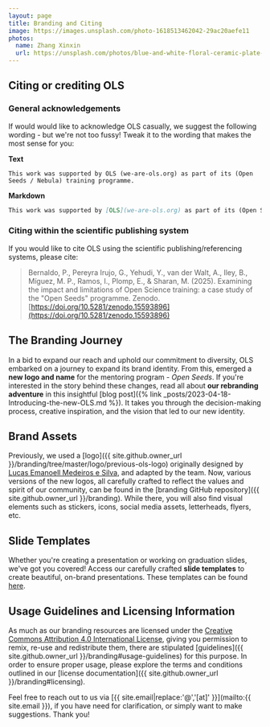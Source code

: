 ```yaml
---
layout: page
title: Branding and Citing
image: https://images.unsplash.com/photo-1618513462042-29ac20aefe11
photos:
  name: Zhang Xinxin
  url: https://unsplash.com/photos/blue-and-white-floral-ceramic-plate-cWY499Ma1SQ
---
```


## Citing or crediting OLS
### General acknowledgements
If would would like to acknowledge OLS casually, we suggest the following wording - but we're not too fussy! Tweak it to the wording that makes the most sense for you: 

**Text**
``` 
This work was supported by OLS (we-are-ols.org) as part of its (Open Seeds / Nebula) training programme. 
```

**Markdown**

```md
This work was supported by [OLS](we-are-ols.org) as part of its (Open Seeds / Nebula) training programme. 
```

### Citing within the scientific publishing system
If you would like to cite OLS using the scientific publishing/referencing systems, please cite: 

> Bernaldo, P., Pereyra Irujo, G., Yehudi, Y., van der Walt, A., Iley, B., Míguez, M. P., Ramos, I., Plomp, E., & Sharan, M. (2025). Examining the impact and limitations of Open Science training: a case study of the "Open Seeds" programme. Zenodo. [https://doi.org/10.5281/zenodo.15593896](https://doi.org/10.5281/zenodo.15593896)

## The Branding Journey
In a bid to expand our reach and uphold our commitment to diversity, OLS embarked on a journey to expand its brand identity. From this, emerged a **new logo and name** for the mentoring program - _Open Seeds_. If you're interested in the story behind these changes, read all about **our rebranding adventure** in this insightful [blog post]({% link _posts/2023-04-18-Introducing-the-new-OLS.md %}). It takes you through the decision-making process, creative inspiration, and the vision that led to our new identity.

## Brand Assets
Previously, we used a [logo]({{ site.github.owner_url }}/branding/tree/master/logo/previous-ols-logo) originally designed by [Lucas Emanoell Medeiros e Silva](https://github.com/lukethebaka), and adapted by the team. Now, various versions of the new logos, all carefully crafted to reflect the values and spirit of our community, can be found in the [branding GitHub repository]({{ site.github.owner_url }}/branding). While there, you will also find visual elements such as stickers, icons, social media assets, letterheads, flyers, etc.

## Slide Templates
Whether you're creating a presentation or working on graduation slides, we've got you covered! Access our carefully crafted **slide templates** to create beautiful, on-brand presentations. These templates can be found [here](https://docs.google.com/presentation/d/1575V9FZXgQA5DXkGRKYiRHbdR5D_QZWWFdwpYST6NWI/).


## Usage Guidelines and Licensing Information
As much as our branding resources are licensed under the [Creative Commons Attribution 4.0 International License](https://creativecommons.org/licenses/by/4.0/), giving you permission to remix, re-use and redistribute them, there are stipulated [guidelines]({{ site.github.owner_url }}/branding#usage-guidelines) for this purpose. 
In order to ensure proper usage, please explore the terms and conditions outlined in our [license documentation]({{ site.github.owner_url }}/branding#licensing).

Feel free to reach out to us via [{{ site.email|replace:'@','[at]' }}](mailto:{{ site.email }}), if you have need for clarification, or simply want to make suggestions. Thank you!